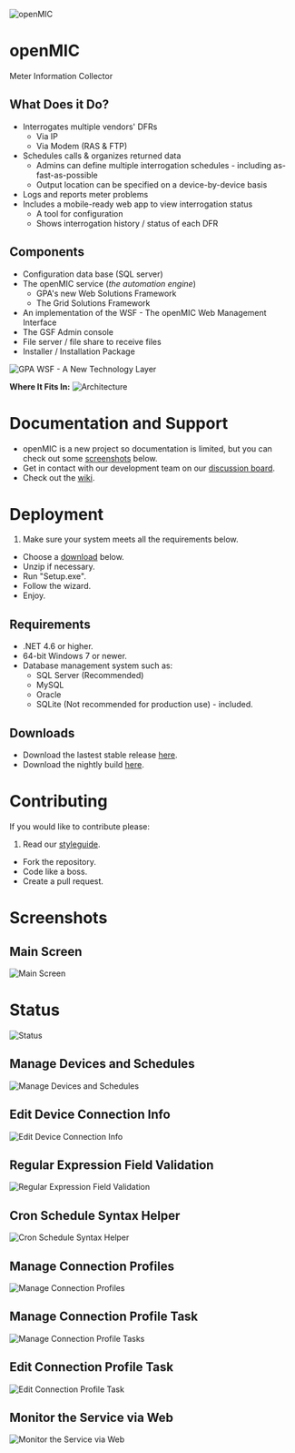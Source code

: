 ![openMIC](https://raw.githubusercontent.com/GridProtectionAlliance/openMIC/master/Source/Documentation/Readme%20files/openMIC%20logo.png)

# openMIC

Meter Information Collector

## What Does it Do?

* Interrogates multiple vendors' DFRs
  * Via IP
  * Via Modem (RAS & FTP)
* Schedules calls & organizes returned data
  * Admins can define multiple interrogation schedules - including as-fast-as-possible
  * Output location can be specified on a device-by-device basis
* Logs and reports meter problems
* Includes a mobile-ready web app to view interrogation status
  * A tool for configuration
  * Shows interrogation history / status of each DFR

## Components

* Configuration data base (SQL server)
* The openMIC service (*the automation engine*)
  * GPA's new Web Solutions Framework
  * The Grid Solutions Framework
* An implementation of the WSF - The openMIC Web Management Interface
* The GSF Admin console
* File server / file share to receive files
* Installer / Installation Package

![GPA WSF - A New Technology Layer](https://raw.githubusercontent.com/GridProtectionAlliance/openMIC/master/Source/Documentation/Readme%20files/GPA%20WSF.png)


**Where It Fits In:**
![Architecture](http://www.gridprotectionalliance.org/images/products/PQ%20Tool%20Suite.png)


# Documentation and Support

* openMIC is a new project so documentation is limited, but you can check out some [screenshots](#screenshots) below.
* Get in contact with our development team on our [discussion board](http://discussions.gridprotectionalliance.org/c/gpa-products/openmic).
* Check out the [wiki](https://gridprotectionalliance.org/wiki/doku.php?id=openmic:overview).

# Deployment

1. Make sure your system meets all the requirements below.
* Choose a [download](#downloads) below.
* Unzip if necessary.
* Run "Setup.exe".
* Follow the wizard.
* Enjoy.

## Requirements

* .NET 4.6 or higher.
* 64-bit Windows 7 or newer.
* Database management system such as:
  * SQL Server (Recommended)
  * MySQL
  * Oracle
  * SQLite (Not recommended for production use) - included.

## Downloads
* Download the lastest stable release [here](https://github.com/GridProtectionAlliance/openMIC/releases).
* Download the nightly build [here](http://www.gridprotectionalliance.org/nightlybuilds/openMIC/Beta/Setup.zip).

# Contributing
If you would like to contribute please:

1. Read our [styleguide](https://www.gridprotectionalliance.org/docs/GPA_Coding_Guidelines_2011_03.pdf).
* Fork the repository.
* Code like a boss.
* Create a pull request.

# Screenshots

## Main Screen

![Main Screen](https://raw.githubusercontent.com/GridProtectionAlliance/openMIC/master/Source/Documentation/Readme%20files/Main%20Screen.png)

# Status

![Status](https://raw.githubusercontent.com/GridProtectionAlliance/openMIC/master/Source/Documentation/Readme%20files/openMIC%20Status.png)

## Manage Devices and Schedules

![Manage Devices and Schedules](https://raw.githubusercontent.com/GridProtectionAlliance/openMIC/master/Source/Documentation/Readme%20files/Manage%20Devices%20and%20Schedules.png)

## Edit Device Connection Info

![Edit Device Connection Info](https://raw.githubusercontent.com/GridProtectionAlliance/openMIC/master/Source/Documentation/Readme%20files/Edit%20Device%20Connection%20Info.png)

## Regular Expression Field Validation

![Regular Expression Field Validation](https://raw.githubusercontent.com/GridProtectionAlliance/openMIC/master/Source/Documentation/Readme%20files/Regular%20Expression%20Field%20Validation.png)

## Cron Schedule Syntax Helper

![Cron Schedule Syntax Helper](https://raw.githubusercontent.com/GridProtectionAlliance/openMIC/master/Source/Documentation/Readme%20files/Cron%20Schedule%20Syntax%20Helper.png)

## Manage Connection Profiles

![Manage Connection Profiles](https://raw.githubusercontent.com/GridProtectionAlliance/openMIC/master/Source/Documentation/Readme%20files/Manage%20Connection%20Profiles.png)

## Manage Connection Profile Task

![Manage Connection Profile Tasks](https://raw.githubusercontent.com/GridProtectionAlliance/openMIC/master/Source/Documentation/Readme%20files/Manage%20Connection%20Profile%20Task.png)

## Edit Connection Profile Task

![Edit Connection Profile Task](https://raw.githubusercontent.com/GridProtectionAlliance/openMIC/master/Source/Documentation/Readme%20files/Edit%20Connection%20Profile%20Task.png)

## Monitor the Service via Web

![Monitor the Service via Web](https://raw.githubusercontent.com/GridProtectionAlliance/openMIC/master/Source/Documentation/Readme%20files/Monitor%20the%20Service%20via%20Web.png)
